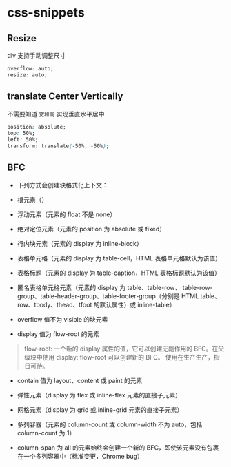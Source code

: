 # css-snippets

## Resize

div 支持手动调整尺寸

```css
overflow: auto;
resize: auto;
```

## translate Center Vertically

不需要知道 `宽和高` 实现垂直水平居中

```css
position: absolute;
top: 50%;
left: 50%;
transform: translate(-50%, -50%);
```

## BFC

- 下列方式会创建块格式化上下文：

- 根元素（<html>）

- 浮动元素（元素的 float 不是 none）

- 绝对定位元素（元素的 position 为 absolute 或 fixed）

- 行内块元素（元素的 display 为 inline-block）

- 表格单元格（元素的 display 为 table-cell，HTML 表格单元格默认为该值）

- 表格标题（元素的 display 为 table-caption，HTML 表格标题默认为该值）

- 匿名表格单元格元素（元素的 display 为 table、table-row、 table-row-group、table-header-group、table-footer-group（分别是 HTML table、row、tbody、thead、tfoot 的默认属性）或 inline-table）

- overflow 值不为 visible 的块元素

- display 值为 flow-root 的元素

> flow-root: 一个新的 display 属性的值，它可以创建无副作用的 BFC。在父级块中使用 display: flow-root 可以创建新的 BFC。
> 使用在生产生产，指日可待。

- contain 值为 layout、content 或 paint 的元素

- 弹性元素（display 为 flex 或 inline-flex 元素的直接子元素）

- 网格元素（display 为 grid 或 inline-grid 元素的直接子元素）

- 多列容器（元素的 column-count 或 column-width 不为 auto，包括 column-count 为 1）

- column-span 为 all 的元素始终会创建一个新的 BFC，即使该元素没有包裹在一个多列容器中（标准变更，Chrome bug）
